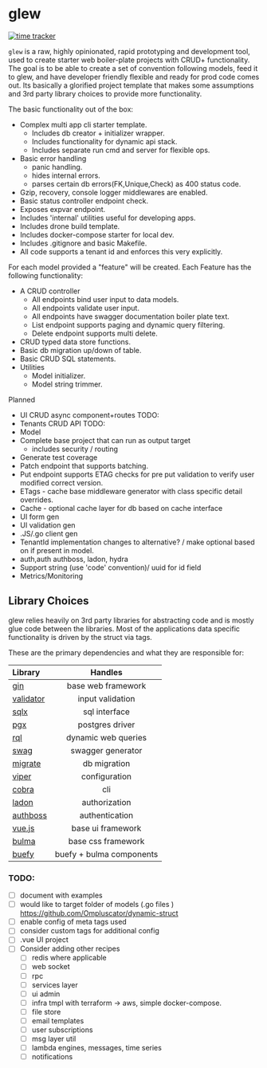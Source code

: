 # glew
[![time tracker](https://wakatime.com/badge/github/karsto/glew.svg)](https://wakatime.com/badge/github/karsto/glew)

`glew` is a raw, highly opinionated, rapid prototyping and development tool, used to create starter web boiler-plate projects with CRUD+ functionality. The goal is to be able to create a set of convention following models, feed it to glew, and have developer friendly flexible and ready for prod code comes out. Its basically a glorified project template that makes some assumptions and 3rd party library choices to provide more functionality.

The basic functionality out of the box:

* Complex multi app cli starter template.
  * Includes db creator + initializer wrapper.
  * Includes functionality for dynamic api stack.
  * Includes separate run cmd and server for flexible ops.
* Basic error handling
  * panic handling.
  * hides internal errors.
  * parses certain db errors(FK,Unique,Check) as 400 status code.
* Gzip, recovery, console logger middlewares are enabled.
* Basic status controller endpoint check.
* Exposes expvar endpoint.
* Includes 'internal' utilities useful for developing apps.
* Includes drone build template.
* Includes docker-compose starter for local dev.
* Includes .gitignore and basic Makefile.
* All code supports a tenant id and enforces this very explicitly.

For each model provided a "feature" will be created. Each Feature has the following functionality:

* A CRUD controller
  * All endpoints bind user input to data models.
  * All endpoints validate user input.
  * All endpoints have swagger documentation boiler plate text.
  * List endpoint supports paging and dynamic query filtering.
  * Delete endpoint supports multi delete.
* CRUD typed data store functions.
* Basic db migration up/down of table.
* Basic CRUD SQL statements.
* Utilities
  * Model initializer.
  * Model string trimmer.

Planned

* UI CRUD async component+routes TODO:
* Tenants CRUD API TODO:
* Model
* Complete base project that can run as output target
  * includes security / routing
* Generate test coverage
* Patch endpoint that supports batching.
* Put endpoint supports ETAG checks for pre put validation to verify user modified correct version.
* ETags - cache base middleware generator with class specific detail overrides.
* Cache - optional cache layer for db based on cache interface
* UI form gen
* UI validation gen
* .JS/.go client gen
* TenantId implementation changes to alternative? / make optional based on if present in model.
* auth,auth authboss, ladon, hydra
* Support string (use 'code' convention)/ uuid for id field
* Metrics/Monitoring

## Library Choices

glew relies heavily on 3rd party libraries for abstracting code and is mostly glue code between the libraries. Most of the applications data specific functionality is driven by the struct via tags.

These are the primary dependencies and what they are responsible for:

| Library                                                 |         Handles          |
| :------------------------------------------------------ | :----------------------: |
| [gin](https://github.com/gin-gonic/gin)                 |    base web framework    |
| [validator](https://github.com/go-playground/validator) |     input validation     |
| [sqlx](https://github.com/jmoiron/sqlx)                 |      sql interface       |
| [pgx](https://github.com/jackc/pgx)                     |     postgres driver      |
| [rql](https://github.com/a8m/rql)                       |   dynamic web queries    |
| [swag](https://github.com/swaggo/swag)                  |    swagger generator     |
| [migrate](https://github.com/golang-migrate/migrate)    |       db migration       |
| [viper](https://github.com/spf13/viper)                 |      configuration       |
| [cobra](https://github.com/spf13/cobra)                 |           cli            |
| [ladon](https://github.com/ory/ladon)                   |      authorization       |
| [authboss](https://github.com/volatiletech/authboss)    |      authentication      |
| [vue.js](https://github.com/go-playground/validator)    |    base ui framework     |
| [bulma](https://bulma.io/)                              |    base css framework    |
| [buefy](https://buefy.org/)                             | buefy + bulma components |

### TODO:

- [ ] document with examples
- [ ] would like to target folder of models (.go files ) https://github.com/Ompluscator/dynamic-struct
- [ ] enable config of meta tags used
- [ ] consider custom tags for additional config
- [ ] .vue UI project
- [ ] Consider adding other recipes
  - [ ] redis where applicable
  - [ ] web socket
  - [ ] rpc
  - [ ] services layer
  - [ ] ui admin
  - [ ] infra tmpl with terraform -> aws, simple docker-compose.
  - [ ] file store
  - [ ] email templates
  - [ ] user subscriptions
  - [ ] msg layer util
  - [ ] lambda engines, messages, time series
  - [ ] notifications